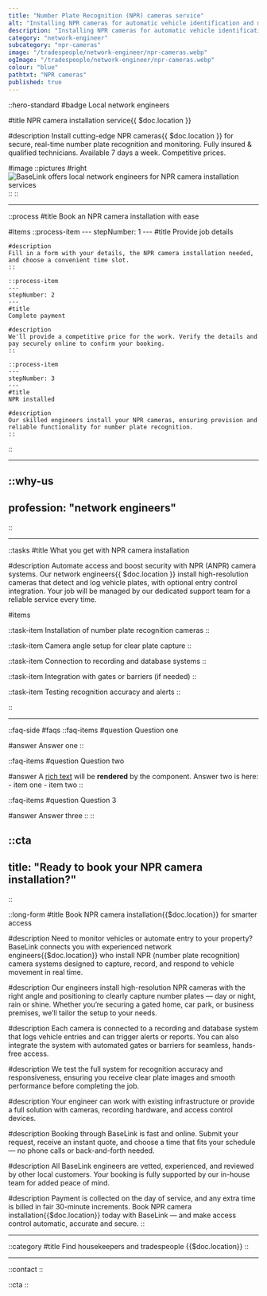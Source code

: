 ```yaml
---
title: "Number Plate Recognition (NPR) cameras service"
alt: "Installing NPR cameras for automatic vehicle identification and monitoring"
description: "Installing NPR cameras for automatic vehicle identification and monitoring"
category: "network-engineer"
subcategory: "npr-cameras"
image: "/tradespeople/network-engineer/npr-cameras.webp"
ogImage: "/tradespeople/network-engineer/npr-cameras.webp"
colour: "blue"
pathtxt: "NPR cameras"
published: true
---
```


::hero-standard
#badge
Local network engineers

#title
NPR camera installation service{{ $doc.location }}

#description
Install cutting-edge NPR cameras{{ $doc.location }} for secure, real-time number plate recognition and monitoring. Fully insured & qualified technicians. Available 7 days a week. Competitive prices.

#image
    ::pictures
    #right
    ![BaseLink offers local network engineers for NPR camera installation services](/tradespeople/network-engineer/npr-cameras.webp)
    ::
::

---

::process
#title
Book an NPR camera installation with ease

#items
    ::process-item
    ---
    stepNumber: 1
    ---
    #title
    Provide job details

    #description
    Fill in a form with your details, the NPR camera installation needed, and choose a convenient time slot.
    ::
    
    ::process-item
    ---
    stepNumber: 2
    ---
    #title
    Complete payment

    #description
    We'll provide a competitive price for the work. Verify the details and pay securely online to confirm your booking.
    ::

    ::process-item
    ---
    stepNumber: 3
    ---
    #title
    NPR installed

    #description
    Our skilled engineers install your NPR cameras, ensuring prevision and reliable functionality for number plate recognition.
    ::
::

---

::why-us
---
profession: "network engineers"
---
::

---

::tasks
#title
What you get with NPR camera installation

#description
Automate access and boost security with NPR (ANPR) camera systems. Our network engineers{{ $doc.location }} install high-resolution cameras that detect and log vehicle plates, with optional entry control integration. Your job will be managed by our dedicated support team for a reliable service every time.

#items

  ::task-item
  Installation of number plate recognition cameras
  ::

  ::task-item
  Camera angle setup for clear plate capture
  ::

  ::task-item
  Connection to recording and database systems
  ::

  ::task-item
  Integration with gates or barriers (if needed)
  ::
  
  ::task-item
  Testing recognition accuracy and alerts
  ::

::

---

::faq-side
#faqs
  ::faq-items
  #question
  Question one

  #answer
  Answer one
  ::

  ::faq-items
  #question
  Question two

  #answer
  A [rich text](/services/commercial-cleaning) will be **rendered** by the component.
  Answer two is here:
    - item one
    - item two
  ::

  ::faq-items
  #question
  Question 3

  #answer
  Answer three
  ::
::

::cta
---
title: "Ready to book your NPR camera installation?"
---
::

::long-form
#title
Book NPR camera installation{{$doc.location}} for smarter access

#description
Need to monitor vehicles or automate entry to your property? BaseLink connects you with experienced network engineers{{$doc.location}} who install NPR (number plate recognition) camera systems designed to capture, record, and respond to vehicle movement in real time.

#description
Our engineers install high-resolution NPR cameras with the right angle and positioning to clearly capture number plates — day or night, rain or shine. Whether you’re securing a gated home, car park, or business premises, we’ll tailor the setup to your needs.

#description
Each camera is connected to a recording and database system that logs vehicle entries and can trigger alerts or reports. You can also integrate the system with automated gates or barriers for seamless, hands-free access.

#description
We test the full system for recognition accuracy and responsiveness, ensuring you receive clear plate images and smooth performance before completing the job.

#description
Your engineer can work with existing infrastructure or provide a full solution with cameras, recording hardware, and access control devices.

#description
Booking through BaseLink is fast and online. Submit your request, receive an instant quote, and choose a time that fits your schedule — no phone calls or back-and-forth needed.

#description
All BaseLink engineers are vetted, experienced, and reviewed by other local customers. Your booking is fully supported by our in-house team for added peace of mind.

#description
Payment is collected on the day of service, and any extra time is billed in fair 30-minute increments. Book NPR camera installation{{$doc.location}} today with BaseLink — and make access control automatic, accurate and secure.
::

---

::category
#title
Find housekeepers and tradespeople {{$doc.location}}
::

---

::contact
::

::cta
::